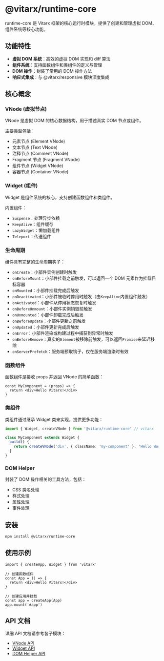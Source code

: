# @vitarx/runtime-core

runtime-core 是 Vitarx 框架的核心运行时模块，提供了创建和管理虚拟 DOM、组件系统等核心功能。

## 功能特性

- **虚拟 DOM 系统**：高效的虚拟 DOM 实现和 diff 算法
- **组件系统**：支持函数组件和类组件的定义与管理
- **DOM 操作**：封装了常用的 DOM 操作方法
- **响应式集成**：与 @vitarx/responsive 模块深度集成

## 核心概念

### VNode (虚拟节点)

VNode 是虚拟 DOM 的核心数据结构，用于描述真实 DOM 节点或组件。

主要类型包括：

- 元素节点 (Element VNode)
- 文本节点 (Text VNode)
- 注释节点 (Comment VNode)
- Fragment 节点 (Fragment VNode)
- 组件节点 (Widget VNode)
- 容器节点 (Container VNode)

### Widget (组件)

Widget 是组件系统的核心，支持创建函数组件和类组件。

内置组件：

- `Suspense`：处理异步依赖
- `KeepAlive`：组件缓存
- `LazyWidget`：懒加载组件
- `Teleport`：传送组件

### 生命周期

组件具有完整的生命周期钩子：

- `onCreate`：小部件实例创建时触发
- `onBeforeMount`：小部件挂载之前触发，可以返回一个 DOM 元素作为挂载目标容器
- `onMounted`：小部件挂载完成后触发
- `onDeactivated`：小部件被临时停用时触发（由`KeepAlive`内置组件触发）
- `onActivated`：小部件从停用状态恢复时触发
- `onBeforeUnmount`：小部件实例销毁前触发
- `onUnmounted`：小部件卸载完成后触发
- `onBeforeUpdate`：小部件更新之前触发
- `onUpdated`：小部件更新完成后触发
- `onError`：小部件渲染或构建过程中捕获到异常时触发
- `onBeforeRemove`：真实的`Element`被移除前触发，可以返回`Promise`来延迟移除
- `onServerPrefetch`：服务端预取钩子，仅在服务端渲染时有效

### 函数组件

函数组件是接收 props 并返回 VNode 的简单函数：

```tsx
const MyComponent = (props) => {
  return <div>Hello Vitarx!</div>
}
```

### 类组件

类组件通过继承 Widget 类来实现，提供更多功能：

```typescript
import { Widget, createVNode } from '@vitarx/runtime-core' // vitarx

class MyComponent extends Widget {
  build() {
    return createVNode('div', { className: 'my-component' }, 'Hello World') // 使用 createVNode 创建虚拟节点
  }
}
```

### DOM Helper

封装了 DOM 操作相关的工具方法，包括：

- CSS 类名处理
- 样式处理
- 属性处理
- 事件处理

## 安装

```bash
npm install @vitarx/runtime-core
```

## 使用示例

```tsx
import { createApp, Widget } from 'vitarx'

// 创建函数组件
const App = () => {
  return <div>Hello Vitarx!</div>
}

// 创建应用并挂载
const app = createApp(App)
app.mount('#app')
```

## API 文档

详细 API 文档请参考各子模块：

- [VNode API](./src/vnode/)
- [Widget API](./src/widget/)
- [DOM Helper API](./src/dom/)
